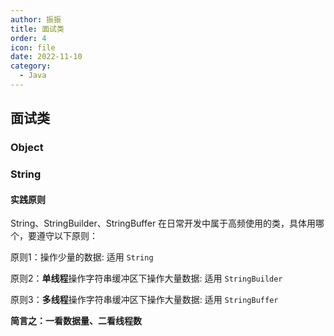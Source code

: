 ```yaml
---
author: 振振
title: 面试类
order: 4
icon: file
date: 2022-11-10
category:
  - Java
---
```


## 面试类

### Object

### String 

#### 实践原则

String、StringBuilder、StringBuffer 在日常开发中属于高频使用的类，具体用哪个，要遵守以下原则：

原则1：操作少量的数据: 适用 `String`

原则2：**单线程**操作字符串缓冲区下操作大量数据: 适用 `StringBuilder` 

原则3：**多线程**操作字符串缓冲区下操作大量数据: 适用 `StringBuffer`

**简言之：一看数据量、二看线程数**